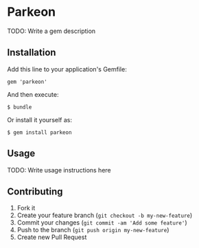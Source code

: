 # Parkeon

TODO: Write a gem description

## Installation

Add this line to your application's Gemfile:

    gem 'parkeon'

And then execute:

    $ bundle

Or install it yourself as:

    $ gem install parkeon

## Usage

TODO: Write usage instructions here

## Contributing

1. Fork it
2. Create your feature branch (`git checkout -b my-new-feature`)
3. Commit your changes (`git commit -am 'Add some feature'`)
4. Push to the branch (`git push origin my-new-feature`)
5. Create new Pull Request
